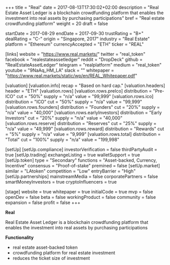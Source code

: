 +++
title = "Real"
date = 2017-08-13T17:30:02+02:00
description = "Real Estate Asset Ledger is a blockchain crowdfunding platform that enables the investment into real assets by purchasing participations"
bref = "Real estate crowdfunding platform"
weight = 20
draft = false

startDate = 2017-08-29
endDate = 2017-09-30
trustRating = "B+"
dealRating = "C-"
origin = "Singapore, 2017"
industry = "Real Estate"
platform = "Ethereum"
currencyAccepted = "ETH"
ticker = "REAL"

[links]
  website = "https://www.real.markets/"
  twitter = "real_token"
  facebook = "realestateassetledger"
  reddit = "DropDeck"
  github = "RealEstateAssetLedger"
  telegram = "realplatform"
  medium = "real_token"
  youtube = "9NaAq_HM_LA"
  slack = ""
  whitepaper = "https://www.real.markets/static/wp/en/REAL_Whitepaper.pdf"

[valuation]
  [valuation.info]
    recap = "Based on hard cap."
  [valuation.headers]
    header = "ETH"
  [valuation.rows]
    [valuation.rows.preIco]
      distribution = "Pre-ICO"
      cut = "50%"
      supply = "n/a"
      value = "99,999"
    [valuation.rows.ico]
      distribution = "ICO"
      cut = "50%"
      supply = "n/a"
      value = "99,999"
    [valuation.rows.founders]
      distribution = "Founders"
      cut = "20%"
      supply = "n/a"
      value = "40,000"
    [valuation.rows.earlyInvestors]
      distribution = "Early Investors"
      cut = "20%"
      supply = "n/a"
      value = "40,000"
    [valuation.rows.reserve]
      distribution = "Reserves"
      cut = "25%"
      supply = "n/a"
      value = "49,999"
    [valuation.rows.reward]
      distribution = "Rewards"
      cut = "5%"
      supply = "n/a"
      value = "9,999"
    [valuation.rows.total]
      distribution = "Total"
      cut = "100%"
      supply = "n/a"
      value = "199,998"


[setUp]
  [setUp.compliance]
    investorVerification = false
    thirdPartyAudit = true
  [setUp.trading]
    exchangeListing = true
    walletSupport = true
  [setUp.token]
    type = "Secondary"
    functions = "Asset-backed, Currency, Incentive"
    consensus = "Proof-of-stake"
    premined = false
  [setUp.market]
    similar = "LAtoken"
    competition = "Low"
    entryBarrier = "High"
  [setUp.partnerships]
    mainstreamMedia = false
    corporatePartners = false
    smartMoneyInvestors = true
    cryptoInfluencers = true

[stage]
  website = true
  whitepaper = true
  initialCode = true
  mvp = false
  openDev = false
  beta = false
  workingProduct = false
  community = false
  expansion = false
  profit = false
+++

**Real**

Real Estate Asset Ledger is a blockchain crowdfunding platform that enables the investment into real assets by purchasing participations

**Functionality**

* real estate asset-backed token
* crowdfunding platform for real estate investment
* reduces the ticket size of investment
